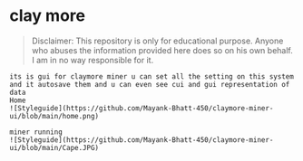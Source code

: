 # clay more
> Disclaimer: This repository is only for educational purpose. Anyone who abuses the information provided here does so on his own behalf. I am in no way responsible for it.

```
its is gui for claymore miner u can set all the setting on this system and it autosave them and u can even see cui and gui representation of data
Home 
![Styleguide](https://github.com/Mayank-Bhatt-450/claymore-miner-ui/blob/main/home.png)

miner running
![Styleguide](https://github.com/Mayank-Bhatt-450/claymore-miner-ui/blob/main/Cape.JPG)


```


